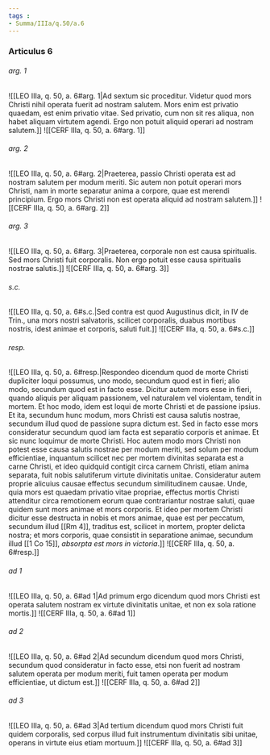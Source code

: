 ```yaml
---
tags : 
- Summa/IIIa/q.50/a.6
---
```


### Articulus 6

###### arg. 1
![[LEO IIIa, q. 50, a. 6#arg. 1|Ad sextum sic proceditur. Videtur quod mors Christi nihil operata fuerit ad nostram salutem. Mors enim est privatio quaedam, est enim privatio vitae. Sed privatio, cum non sit res aliqua, non habet aliquam virtutem agendi. Ergo non potuit aliquid operari ad nostram salutem.]]
![[CERF IIIa, q. 50, a. 6#arg. 1]]

###### arg. 2
![[LEO IIIa, q. 50, a. 6#arg. 2|Praeterea, passio Christi operata est ad nostram salutem per modum meriti. Sic autem non potuit operari mors Christi, nam in morte separatur anima a corpore, quae est merendi principium. Ergo mors Christi non est operata aliquid ad nostram salutem.]]
![[CERF IIIa, q. 50, a. 6#arg. 2]]

###### arg. 3
![[LEO IIIa, q. 50, a. 6#arg. 3|Praeterea, corporale non est causa spiritualis. Sed mors Christi fuit corporalis. Non ergo potuit esse causa spiritualis nostrae salutis.]]
![[CERF IIIa, q. 50, a. 6#arg. 3]]

###### s.c.
![[LEO IIIa, q. 50, a. 6#s.c.|Sed contra est quod Augustinus dicit, in IV de Trin., una mors nostri salvatoris, scilicet corporalis, duabus mortibus nostris, idest animae et corporis, saluti fuit.]]
![[CERF IIIa, q. 50, a. 6#s.c.]]

###### resp.
![[LEO IIIa, q. 50, a. 6#resp.|Respondeo dicendum quod de morte Christi dupliciter loqui possumus, uno modo, secundum quod est in fieri; alio modo, secundum quod est in facto esse. Dicitur autem mors esse in fieri, quando aliquis per aliquam passionem, vel naturalem vel violentam, tendit in mortem. Et hoc modo, idem est loqui de morte Christi et de passione ipsius. Et ita, secundum hunc modum, mors Christi est causa salutis nostrae, secundum illud quod de passione supra dictum est. Sed in facto esse mors consideratur secundum quod iam facta est separatio corporis et animae. Et sic nunc loquimur de morte Christi. Hoc autem modo mors Christi non potest esse causa salutis nostrae per modum meriti, sed solum per modum efficientiae, inquantum scilicet nec per mortem divinitas separata est a carne Christi, et ideo quidquid contigit circa carnem Christi, etiam anima separata, fuit nobis salutiferum virtute divinitatis unitae. Consideratur autem proprie alicuius causae effectus secundum similitudinem causae. Unde, quia mors est quaedam privatio vitae propriae, effectus mortis Christi attenditur circa remotionem eorum quae contrariantur nostrae saluti, quae quidem sunt mors animae et mors corporis. Et ideo per mortem Christi dicitur esse destructa in nobis et mors animae, quae est per peccatum, secundum illud [[Rm 4]], traditus est, scilicet in mortem, propter delicta nostra; et mors corporis, quae consistit in separatione animae, secundum illud [[1 Co 15]], *absorpta est mors in victoria*.]]
![[CERF IIIa, q. 50, a. 6#resp.]]

###### ad 1
![[LEO IIIa, q. 50, a. 6#ad 1|Ad primum ergo dicendum quod mors Christi est operata salutem nostram ex virtute divinitatis unitae, et non ex sola ratione mortis.]]
![[CERF IIIa, q. 50, a. 6#ad 1]]

###### ad 2
![[LEO IIIa, q. 50, a. 6#ad 2|Ad secundum dicendum quod mors Christi, secundum quod consideratur in facto esse, etsi non fuerit ad nostram salutem operata per modum meriti, fuit tamen operata per modum efficientiae, ut dictum est.]]
![[CERF IIIa, q. 50, a. 6#ad 2]]

###### ad 3
![[LEO IIIa, q. 50, a. 6#ad 3|Ad tertium dicendum quod mors Christi fuit quidem corporalis, sed corpus illud fuit instrumentum divinitatis sibi unitae, operans in virtute eius etiam mortuum.]]
![[CERF IIIa, q. 50, a. 6#ad 3]]

